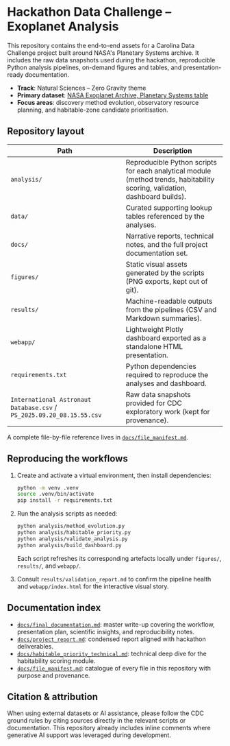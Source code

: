 # Hackathon Data Challenge – Exoplanet Analysis

This repository contains the end-to-end assets for a Carolina Data Challenge
project built around NASA's Planetary Systems archive.  It includes the raw
data snapshots used during the hackathon, reproducible Python analysis
pipelines, on-demand figures and tables, and presentation-ready documentation.

- **Track**: Natural Sciences – Zero Gravity theme
- **Primary dataset**: [NASA Exoplanet Archive, Planetary Systems table](https://exoplanetarchive.ipac.caltech.edu/)
- **Focus areas**: discovery method evolution, observatory resource planning,
  and habitable-zone candidate prioritisation.

## Repository layout

| Path | Description |
| --- | --- |
| `analysis/` | Reproducible Python scripts for each analytical module (method trends, habitability scoring, validation, dashboard builds). |
| `data/` | Curated supporting lookup tables referenced by the analyses. |
| `docs/` | Narrative reports, technical notes, and the full project documentation set. |
| `figures/` | Static visual assets generated by the scripts (PNG exports, kept out of git). |
| `results/` | Machine-readable outputs from the pipelines (CSV and Markdown summaries). |
| `webapp/` | Lightweight Plotly dashboard exported as a standalone HTML presentation. |
| `requirements.txt` | Python dependencies required to reproduce the analyses and dashboard. |
| `International Astronaut Database.csv` / `PS_2025.09.20_08.15.55.csv` | Raw data snapshots provided for CDC exploratory work (kept for provenance). |

A complete file-by-file reference lives in [`docs/file_manifest.md`](docs/file_manifest.md).

## Reproducing the workflows

1. Create and activate a virtual environment, then install dependencies:

   ```bash
   python -m venv .venv
   source .venv/bin/activate
   pip install -r requirements.txt
   ```

2. Run the analysis scripts as needed:

   ```bash
   python analysis/method_evolution.py
   python analysis/habitable_priority.py
   python analysis/validate_analysis.py
   python analysis/build_dashboard.py
   ```

   Each script refreshes its corresponding artefacts locally under `figures/`,
   `results/`, and `webapp/`.

3. Consult `results/validation_report.md` to confirm the pipeline health and
   `webapp/index.html` for the interactive visual story.

## Documentation index

- [`docs/final_documentation.md`](docs/final_documentation.md): master write-up covering
the workflow, presentation plan, scientific insights, and reproducibility notes.
- [`docs/project_report.md`](docs/project_report.md): condensed report aligned with hackathon deliverables.
- [`docs/habitable_priority_technical.md`](docs/habitable_priority_technical.md):
technical deep dive for the habitability scoring module.
- [`docs/file_manifest.md`](docs/file_manifest.md): catalogue of every file in this repository with purpose and provenance.

## Citation & attribution

When using external datasets or AI assistance, please follow the CDC ground
rules by citing sources directly in the relevant scripts or documentation.
This repository already includes inline comments where generative AI support was
leveraged during development.
